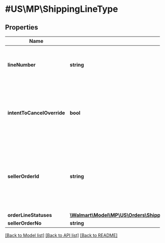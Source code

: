 # #US\MP\ShippingLineType

## Properties

Name | Type | Description | Notes
------------ | ------------- | ------------- | -------------
**lineNumber** | **string** | The line number associated with the details for each individual item in the purchase order |
**intentToCancelOverride** | **bool** | Needs to be passed as true during shipping as an acknowledgment for orders which are intent to cancel by the customer | [optional] [default to false]
**sellerOrderId** | **string** | A unique ID associated with the sales order for specified Seller; gives Sellers the ability to print their own custom order ID on the return label; limit of 30 characters |
**orderLineStatuses** | [**\Walmart\Model\MP\US\Orders\ShippingUpdatesRequestOrderShipmentOrderLinesOrderLineInnerOrderLineStatuses**](ShippingUpdatesRequestOrderShipmentOrderLinesOrderLineInnerOrderLineStatuses.md) |  |
**sellerOrderNo** | **string** |  | [optional]


[[Back to Model list]](../) [[Back to API list]](../../Api/US/MP) [[Back to README]](../../README.md)
